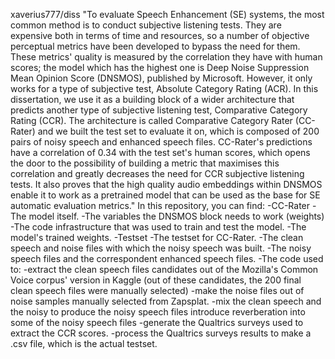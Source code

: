 xaverius777/diss
"To evaluate Speech Enhancement (SE) systems, the most common method is to conduct subjective listening tests. They are expensive both in terms of time and resources, so a number of objective perceptual metrics have been developed to bypass the need for them. These metrics' quality is measured by the correlation they have with human scores; the model which has the highest one is Deep Noise Suppression Mean Opinion Score (DNSMOS), published by Microsoft. However, it only works for a type of subjective test, Absolute Category Rating (ACR). In this dissertation, we use it as a building block of a wider architecture that predicts another type of subjective listening test, Comparative Category Rating (CCR). The architecture is called Comparative Category Rater (CC-Rater) and we built the test set to evaluate it on, which is composed of 200 pairs of noisy speech and enhanced speech files. CC-Rater's predictions have a correlation of 0.34 with the test set's human scores, which opens the door to the possibility of building a metric that maximises this correlation and greatly decreases the need for CCR subjective listening tests. It also proves that the high quality audio embeddings within DNSMOS enable it to work as a pretrained model that can be used as the base for SE automatic evaluation metrics."
In this repository, you can find:
-CC-Rater
    -The model itself.
    -The variables the DNSMOS block needs to work (weights)
    -The code infrastructure that was used to train and test the model.
    -The model's trained weights.
-Testset
    -The testset for CC-Rater.
    -The clean speech and noise files with which the noisy speech was built.
    -The noisy speech files and the correspondent enhanced speech files.
    -The code used to:
      -extract the clean speech files candidates out of the Mozilla's Common Voice corpus' version in Kaggle (out of these candidates, the 200 final clean speech files were manually selected)
      -make the noise files out of noise samples manually selected from Zapsplat.
      -mix the clean speech and the noisy to produce the noisy speech files introduce reverberation into some of the noisy speech files
      -generate the Qualtrics surveys used to extract the CCR scores.
      -process the Qualtrics surveys results to make a .csv file, which is the actual testset.



